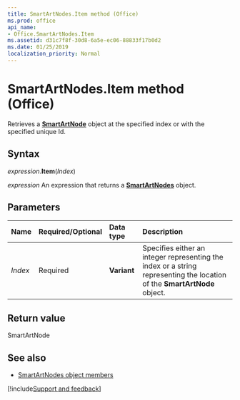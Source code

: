 ```yaml
---
title: SmartArtNodes.Item method (Office)
ms.prod: office
api_name:
- Office.SmartArtNodes.Item
ms.assetid: d31c7f8f-30d8-6a5e-ec06-88833f17b0d2
ms.date: 01/25/2019
localization_priority: Normal
---
```



# SmartArtNodes.Item method (Office)

Retrieves a **[SmartArtNode](Office.SmartArtNode.md)** object at the specified index or with the specified unique Id.


## Syntax

_expression_.**Item**(_Index_)

_expression_ An expression that returns a **[SmartArtNodes](Office.SmartArtNodes.md)** object.


## Parameters

|Name|Required/Optional|Data type|Description|
|:-----|:-----|:-----|:-----|
| _Index_|Required|**Variant**|Specifies either an integer representing the index or a string representing the location of the **SmartArtNode** object.|

## Return value

SmartArtNode


## See also

- [SmartArtNodes object members](overview/Library-Reference/smartartnodes-members-office.md)



[!include[Support and feedback](~/includes/feedback-boilerplate.md)]
